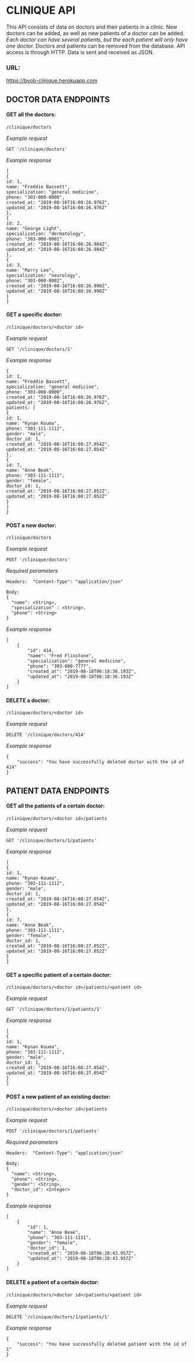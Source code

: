 # CLINIQUE API

This API consists of data on doctors and their patients in a clinic. New doctors can be added, as well as new patients of a doctor can be added. *Each doctor can have several patients, but the each patient will only have one doctor.* Doctors and patients can be removed from the database. API access is through HTTP. Data is sent and received as JSON.

### URL:

https://byob-clinique.herokuapp.com

## DOCTOR DATA ENDPOINTS

#### GET all the doctors:

```/clinique/doctors```

*Example request*

```GET '/clinique/doctors'```

*Example response*

```
[
{
id: 1,
name: "Freddie Bassett",
specialization: "general medicine",
phone: "303-000-0000",
created_at: "2019-08-16T16:08:26.976Z",
updated_at: "2019-08-16T16:08:26.976Z"
},
{
id: 2,
name: "George Light",
specialization: "dermatology",
phone: "303-000-0001",
created_at: "2019-08-16T16:08:26.984Z",
updated_at: "2019-08-16T16:08:26.984Z"
},
{
id: 3,
name: "Marry Lee",
specialization: "neurology",
phone: "303-000-0002",
created_at: "2019-08-16T16:08:26.990Z",
updated_at: "2019-08-16T16:08:26.990Z"
}
]
```

#### GET a specific doctor:

```/clinique/doctors/<doctor id>```

*Example request*

```GET '/clinique/doctors/1'```

*Example response*

```
{
id: 1,
name: "Freddie Bassett",
specialization: "general medicine",
phone: "303-000-0000",
created_at: "2019-08-16T16:08:26.976Z",
updated_at: "2019-08-16T16:08:26.976Z",
patients: [
{
id: 1,
name: "Kynan Kouma",
phone: "303-111-1112",
gender: "male",
doctor_id: 1,
created_at: "2019-08-16T16:08:27.054Z",
updated_at: "2019-08-16T16:08:27.054Z"
},
{
id: 7,
name: "Anne Beak",
phone: "303-111-1111",
gender: "female",
doctor_id: 1,
created_at: "2019-08-16T16:08:27.052Z",
updated_at: "2019-08-16T16:08:27.052Z"
}
]
}
```

#### POST a new doctor:

```/clinique/doctors```

*Example request*

```POST '/clinique/doctors'```

*Required parameters*

```
Headers:  "Content-Type": "application/json"

Body: 
{
  "name": <String>,
  "specialization" : <String>,
  "phone": <String>
}
```

*Example response*

```
[
    {
        "id": 414,
        "name": "Fred Flinstone",
        "specialization": "general medicine",
        "phone": "303-000-7777",
        "created_at": "2019-08-18T06:18:36.193Z",
        "updated_at": "2019-08-18T06:18:36.193Z"
    }
]
```

#### DELETE a  doctor:

```/clinique/doctors/<doctor id>```

*Example request*

```DELETE '/clinique/doctors/414'```

*Example response*

```
{
    "success": "You have successfully deleted doctor with the id of 414"
}
```

## PATIENT DATA ENDPOINTS

#### GET all the patients of a certain doctor:

```/clinique/doctors/<doctor id>/patients```

*Example request*

```GET '/clinique/doctors/1/patients'```

*Example response*

```
[
{
id: 1,
name: "Kynan Kouma",
phone: "303-111-1112",
gender: "male",
doctor_id: 1,
created_at: "2019-08-16T16:08:27.054Z",
updated_at: "2019-08-16T16:08:27.054Z"
},
{
id: 7,
name: "Anne Beak",
phone: "303-111-1111",
gender: "female",
doctor_id: 1,
created_at: "2019-08-16T16:08:27.052Z",
updated_at: "2019-08-16T16:08:27.052Z"
}
]
```

#### GET a specific patient of a certain doctor:

```/clinique/doctors/<doctor id>/patients/<patient id>```

*Example request*

```GET '/clinique/doctors/1/patients/1'```

*Example response*

```
[
{
id: 1,
name: "Kynan Kouma",
phone: "303-111-1112",
gender: "male",
doctor_id: 1,
created_at: "2019-08-16T16:08:27.054Z",
updated_at: "2019-08-16T16:08:27.054Z"
}
]
```

#### POST a new patient of an existing doctor:

```/clinique/doctors/<doctor id>/patients```

*Example request*

```POST '/clinique/doctors/1/patients'```

*Required parameters*

```
Headers:  "Content-Type": "application/json"

Body: 
{
  "name": <String>,
  "phone": <String>,
  "gender": <String>,
  "doctor_id": <Integer>
}
```

*Example response*

```
[
    {
        "id": 1,
        "name": "Anne Beak",
        "phone": "303-111-1111",
        "gender": "female",
        "doctor_id": 1,
        "created_at": "2019-08-18T06:28:43.957Z",
        "updated_at": "2019-08-18T06:28:43.957Z"
    }
]
```

#### DELETE a  patient of a certain doctor:

```/clinique/doctors/<doctor id>/patients/<patient id>```

*Example request*

```DELETE '/clinique/doctors/1/patients/1'```

*Example response*

```
{
    "success": "You have successfully deleted patient with the id of 1"
}
```

